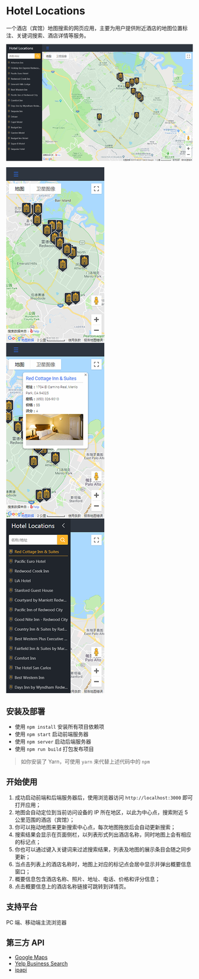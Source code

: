 # Hotel Locations

一个酒店（宾馆）地图搜索的网页应用，主要为用户提供附近酒店的地图位置标注、关键词搜索、酒店详情等服务。

![screenshot pc](/doc/images/screenshot_pc.png)

![screenshot mobile](/doc/images/screenshot_mobile1.png)
![screenshot mobile](/doc/images/screenshot_mobile2.png)
![screenshot mobile](/doc/images/screenshot_mobile3.png)

## 安装及部署

- 使用 `npm install` 安装所有项目依赖项
- 使用 `npm start` 启动前端服务器
- 使用 `npm server` 启动后端服务器
- 使用 `npm run build` 打包发布项目

> 如你安装了 Yarn，可使用 `yarn` 来代替上述代码中的 `npm`

## 开始使用

1. 成功启动前端和后端服务器后，使用浏览器访问 `http://localhost:3000` 即可打开应用；
2. 地图会自动定位到当前访问设备的 IP 所在地区，以此为中心点，搜索附近 5 公里范围的酒店（宾馆）；
3. 你可以拖动地图来更新搜索中心点，每次地图拖放后会自动更新搜索；
4. 搜索结果会显示在页面侧栏，以列表形式列出酒店名称，同时地图上会有相应的标记点；
5. 你也可以通过键入关键词来过滤搜索结果，列表及地图的展示条目会随之同步更新；
6. 当点击列表上的酒店名称时，地图上对应的标记点会居中显示并弹出概要信息窗口；
7. 概要信息包含酒店名称、照片、地址、电话、价格和评分信息；
8. 点击概要信息上的酒店名称链接可跳转到详情页。

## 支持平台

PC 端、移动端主流浏览器

## 第三方 API

- [Google Maps](https://cloud.google.com/maps-platform/)
- [Yelp Business Search](https://www.yelp.com/developers/documentation/v3/business_search)
- [ipapi](https://ipapi.co/)
